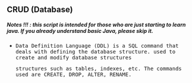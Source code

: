 ## CRUD (Database)
##### Notes !!! : this script is intended for those who are just starting to learn java. If you already understand basic Java, please skip it.

- <samp>Data Definition Language (DDL) is a SQL command that deals with defining the database structure. used to create and modify database structures</samp>

  <samp>structures such as tables, indexes, etc. The commands used are CREATE, DROP, ALTER, RENAME.</samp>
